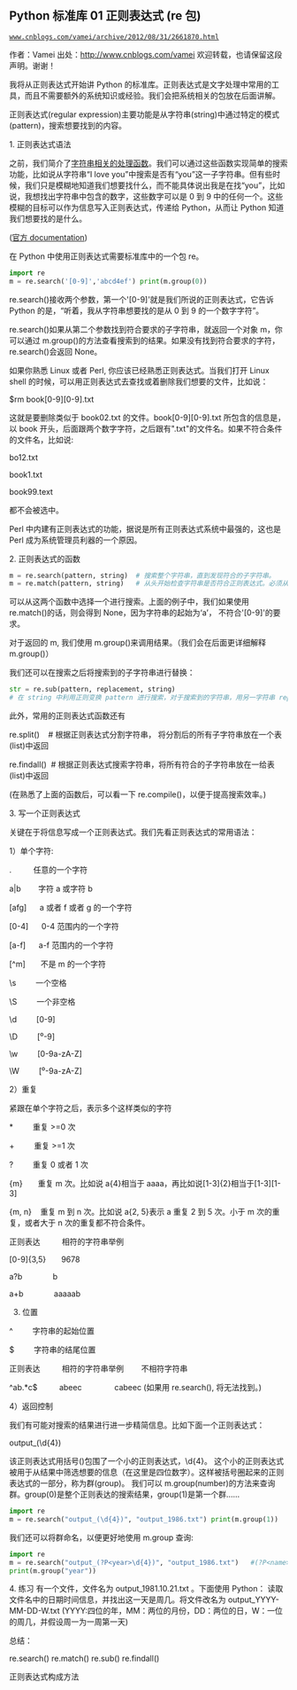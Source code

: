 ## Python 标准库 01 正则表达式 (re 包)

[`www.cnblogs.com/vamei/archive/2012/08/31/2661870.html`](http://www.cnblogs.com/vamei/archive/2012/08/31/2661870.html)

作者：Vamei 出处：http://www.cnblogs.com/vamei 欢迎转载，也请保留这段声明。谢谢！

我将从正则表达式开始讲 Python 的标准库。正则表达式是文字处理中常用的工具，而且不需要额外的系统知识或经验。我们会把系统相关的包放在后面讲解。

正则表达式(regular expression)主要功能是从字符串(string)中通过特定的模式(pattern)，搜索想要找到的内容。

1\. 正则表达式语法

之前，我们简介了[字符串相关的处理函数](http://www.cnblogs.com/vamei/archive/2012/07/19/2599940.html)。我们可以通过这些函数实现简单的搜索功能，比如说从字符串“I love you”中搜索是否有“you”这一子字符串。但有些时候，我们只是模糊地知道我们想要找什么，而不能具体说出我是在找“you”，比如说，我想找出字符串中包含的数字，这些数字可以是 0 到 9 中的任何一个。这些模糊的目标可以作为信息写入正则表达式，传递给 Python，从而让 Python 知道我们想要找的是什么。

([官方 documentation](http://docs.python.org/library/re.html))

在 Python 中使用正则表达式需要标准库中的一个包 re。

```py
import re
m = re.search('[0-9]','abcd4ef') print(m.group(0))

```

re.search()接收两个参数，第一个'[0-9]'就是我们所说的正则表达式，它告诉 Python 的是，“听着，我从字符串想要找的是从 0 到 9 的一个数字字符”。

re.search()如果从第二个参数找到符合要求的子字符串，就返回一个对象 m，你可以通过 m.group()的方法查看搜索到的结果。如果没有找到符合要求的字符，re.search()会返回 None。

如果你熟悉 Linux 或者 Perl, 你应该已经熟悉正则表达式。当我们打开 Linux shell 的时候，可以用正则表达式去查找或着删除我们想要的文件，比如说：

$rm book[0-9][0-9].txt

这就是要删除类似于 book02.txt 的文件。book[0-9][0-9].txt 所包含的信息是，以 book 开头，后面跟两个数字字符，之后跟有".txt"的文件名。如果不符合条件的文件名，比如说:

bo12.txt

book1.txt

book99.text

都不会被选中。

Perl 中内建有正则表达式的功能，据说是所有正则表达式系统中最强的，这也是 Perl 成为系统管理员利器的一个原因。

2\. 正则表达式的函数

```py
m = re.search(pattern, string)  # 搜索整个字符串，直到发现符合的子字符串。
m = re.match(pattern, string)   # 从头开始检查字符串是否符合正则表达式。必须从字符串的第一个字符开始就相符。

```

可以从这两个函数中选择一个进行搜索。上面的例子中，我们如果使用 re.match()的话，则会得到 None，因为字符串的起始为‘a’， 不符合'[0-9]'的要求。

对于返回的 m, 我们使用 m.group()来调用结果。（我们会在后面更详细解释 m.group()）

我们还可以在搜索之后将搜索到的子字符串进行替换：

```py
str = re.sub(pattern, replacement, string) 
# 在 string 中利用正则变换 pattern 进行搜索，对于搜索到的字符串，用另一字符串 replacement 替换。返回替换后的字符串。

```

此外，常用的正则表达式函数还有

re.split()    # 根据正则表达式分割字符串， 将分割后的所有子字符串放在一个表(list)中返回

re.findall()  # 根据正则表达式搜索字符串，将所有符合的子字符串放在一给表(list)中返回

(在熟悉了上面的函数后，可以看一下 re.compile()，以便于提高搜索效率。)

3\. 写一个正则表达式

关键在于将信息写成一个正则表达式。我们先看正则表达式的常用语法：

1）单个字符:

.          任意的一个字符

a|b        字符 a 或字符 b

[afg]      a 或者 f 或者 g 的一个字符        

[0-4]      0-4 范围内的一个字符

[a-f]      a-f 范围内的一个字符

[^m]       不是 m 的一个字符

\s         一个空格 

\S         一个非空格 

\d         [0-9] 

\D         [⁰-9] 

\w         [0-9a-zA-Z] 

\W         [⁰-9a-zA-Z] 

2）重复

紧跟在单个字符之后，表示多个这样类似的字符

*         重复 >=0 次

+         重复 >=1 次

?         重复 0 或者 1 次

{m}       重复 m 次。比如说 a{4}相当于 aaaa，再比如说[1-3]{2}相当于[1-3][1-3]

{m, n}    重复 m 到 n 次。比如说 a{2, 5}表示 a 重复 2 到 5 次。小于 m 次的重复，或者大于 n 次的重复都不符合条件。

正则表达          相符的字符串举例

[0-9]{3,5}       9678

a?b              b

a+b              aaaaab

3) 位置

^         字符串的起始位置

$         字符串的结尾位置

正则表达          相符的字符串举例        不相符字符串 

^ab.*c$          abeec               cabeec (如果用 re.search(), 将无法找到。) 

 4）返回控制

我们有可能对搜索的结果进行进一步精简信息。比如下面一个正则表达式： 

output_(\d{4}) 

该正则表达式用括号()包围了一个小的正则表达式，\d{4}。 这个小的正则表达式被用于从结果中筛选想要的信息（在这里是四位数字）。这样被括号圈起来的正则表达式的一部分，称为群(group)。
我们可以 m.group(number)的方法来查询群。group(0)是整个正则表达的搜索结果，group(1)是第一个群…… 

```py
import re
m = re.search("output_(\d{4})", "output_1986.txt") print(m.group(1))

```

我们还可以将群命名，以便更好地使用 m.group 查询:

```py
import re
m = re.search("output_(?P<year>\d{4})", "output_1986.txt")   #(?P<name>...) 为 group 命名
print(m.group("year"))

```

4\. 练习
有一个文件，文件名为 output_1981.10.21.txt 。下面使用 Python： 读取文件名中的日期时间信息，并找出这一天是周几。将文件改名为 output_YYYY-MM-DD-W.txt (YYYY:四位的年，MM：两位的月份，DD：两位的日，W：一位的周几，并假设周一为一周第一天)

总结：

re.search() re.match() re.sub() re.findall()

正则表达式构成方法